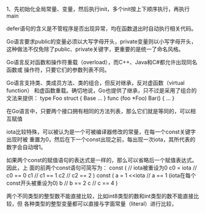 1、先初始化全局常量、变量，然后执行init，多个init按上下顺序执行，再执行main

defer语句的含义是不管程序是否出现异常，均在函数退出时自动执行相关代码。

Go语言要求public的变量必须以大写字母开头，private变量则以小写字母开头，
这种做法不仅免除了public、private关键字，更重要的是统一了命名风格。

Go语言反对函数和操作符重载（overload），而C++、Java和C#都允许出现同名函数或
操作符，只要它们的参数列表不同。

Go语言支持类、类成员方法、类的组合，但反对继承，反对虚函数（virtual function）
和虚函数重载。确切地说，Go也提供了继承，只不过是采用了组合的文法来提供：
type Foo struct {
Base
...
}
func (foo *Foo) Bar() {
...
}

在Go语言中，只要两个接口拥有相同的方法列表，那么它们就是等同的，可以相互赋值

iota比较特殊，可以被认为是一个可被编译器修改的常量，在每一个const关键字出现时被
重置为0，然后在下一个const出现之前，每出现一次iota，其所代表的数字会自动增1。

如果两个const的赋值语句的表达式是一样的，那么可以省略后一个赋值表达式。因此，上
面的前两个const语句可简写为：
const ( // iota被重设为0
c0 = iota // c0 == 0
c1 // c1 == 1
c2 // c2 == 2
)
const (
a = 1 <<iota // a == 1 (iota在每个const开头被重设为0)
b // b == 2
c // c == 4
)

两个不同类型的整型数不能直接比较，比如int8类型的数和int类型的数不能直接比较，但
各种类型的整型变量都可以直接与字面常量（literal）进行比较，